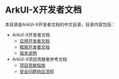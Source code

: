# ArkUI-X开发者文档

本目录是ArkUI-X开发者文档的中文目录。目录内容包括：

- ArkUI-X开发者文档
  - [应用开发者文档](application-dev/README.md)
  - [框架开发者文档](framework-dev/README.md)
  - [版本说明](./release-notes/ArkUI-X-v0.1.0-beta.md)
- ArkUI-X项目贡献者参考文档
  - [项目贡献指南](./contribute/README.md)
  - [安全问题响应流程](./security/README.md)
